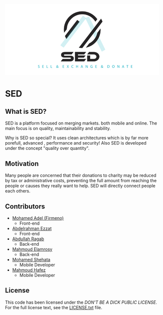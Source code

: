 ![alt text](SED.png)

# SED

## What is SED?
SED is a platform focused on merging markets. both  mobile and online. The main focus is on quality, maintainability and stability.

Why is SED so special? It uses clean architectures which is by far more porefull, advanced , performance and security! Also SED is developed under the concept "quality over quantity".

## Motivation
Many people are concerned that their donations to charity may be reduced by tax or administrative costs, preventing the full amount from reaching the people or causes they really want to help. SED will directly connect people each others.

## Contributors
- [Mohamed Adel (Firmeno)](https://github.com/MohamedAdel7799)
	- Front-end
- [Abdelrahman Ezzat](https://github.com/abdoezzat1323)
	- Front-end
- [Abdullah Ragab](https://gitlab.com/)
	- Back-end
- [Mahmoud Elamrosy](https://github.com/melamrosy72)
	- Back-end
- [Mohamed Shehata](https://github.com/MoShehata7920)
	- Mobile Developer
- [Mahmoud Hafez](https://github.com/Bimbum1337)
	- Mobile Developer

## License
This code has been licensed under the *DON'T BE A DICK PUBLIC LICENSE*. For the full license text, see the
[LICENSE.txt](LICENSE.txt) file.

